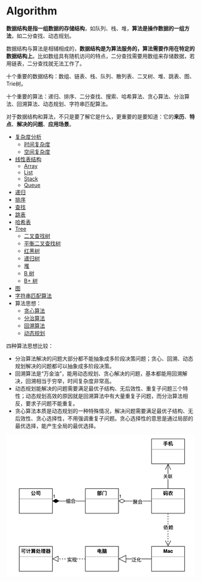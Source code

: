 # Algorithm

**数据结构是指一组数据的存储结构**，如队列、栈、堆，**算法是操作数据的一组方法**，如二分查找、动态规划。

数据结构与算法是相辅相成的，**数据结构是为算法服务的，算法需要作用在特定的数据结构上**。比如数组具有随机访问的特点，二分查找需要用数组来存储数据，若用链表，二分查找就无法工作了。

十个重要的数据结构：数组、链表、栈、队列、散列表、二叉树、堆、跳表、图、Trie树。

十个重要的算法：递归、排序、二分查找、搜索、哈希算法、贪心算法、分治算法、回溯算法、动态规划、字符串匹配算法。

对于数据结构和算法，不只是要了解它是什么，更重要的是要知道：它的**来历**、**特点**、**解决的问题**、**应用场景**。

* [复杂度分析](complexity.md)
  * [时间复杂度](complexity.md#shi-jian-fu-za-du)
  * [空间复杂度](complexity.md#kong-jian-fu-za-du)
* [线性表结构](list.md)
  * [Array](list.md#array)
  * [List](list.md#list)
  * [Stack](list.md#stack)
  * [Queue](list.md#queue)
* [递归](recursion.md)
* [排序](sort.md)
* [查找](search.md)
* [跳表](skip-list.md)
* [哈希表](hash-table.md)
* [Tree](tree.md)
  * [二叉查找树](tree.md#er-cha-cha-zhao-shu)
  * [平衡二叉查找树](tree.md#ping-heng-er-cha-cha-zhao-shu)
  * [红黑树](tree.md#hong-hei-shu)
  * [递归树](tree.md#di-gui-shu)
  * [堆](tree.md#dui)
  * [B 树](tree.md#b-shu)
  * [B+ 树](tree.md#b-shu-1)
* [图](graph.md)
* [字符串匹配算法](string-matching.md)
* 算法思想：
  * [贪心算法](greedy-algorithm.md)
  * [分治算法](divide-and-conquer.md)
  * [回溯算法](back-tracking.md)
  * [动态规划](dynamic-programming.md)

四种算法思想比较：

* 分治算法解决的问题大部分都不能抽象成多阶段决策问题；贪心、回溯、动态规划解决的问题都可以抽象成多阶段决策。
* 回溯算法是“万金油”，能用动态规划、贪心解决的问题，基本都能用回溯解决，回溯相当于穷举，时间复杂度非常高。
* 动态规划能解决的问题需要满足最优子结构、无后效性、重复子问题三个特性；动态规划高效的原因就是回溯算法中有大量重复子问题，而分治算法相反，要求子问题不能重复。
* 贪心算法本质是动态规划的一种特殊情况，解决问题需要满足最优子结构、无后效性、贪心选择性，不用强调重复子问题。贪心选择性的意思是通过局部的最优选择，能产生全局的最优选择。



![](../../.gitbook/assets/image%20%28225%29.png)

